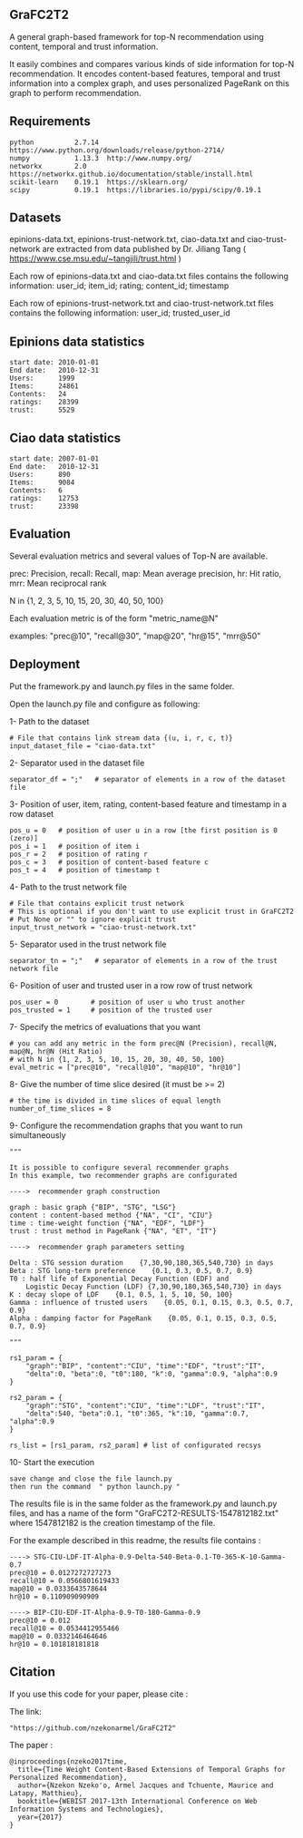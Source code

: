 ## GraFC2T2

A general graph-based framework for top-N recommendation using content, 
temporal and trust information.

It easily combines and compares various kinds of side information for top-N recommendation. 
It encodes content-based features, temporal and trust information into a complex graph, 
and uses personalized PageRank on this graph to perform recommendation.



## Requirements

    python          2.7.14  https://www.python.org/downloads/release/python-2714/
    numpy           1.13.3  http://www.numpy.org/
    networkx        2.0     https://networkx.github.io/documentation/stable/install.html
    scikit-learn    0.19.1  https://sklearn.org/
    scipy           0.19.1  https://libraries.io/pypi/scipy/0.19.1
    


## Datasets

epinions-data.txt, epinions-trust-network.txt, ciao-data.txt and ciao-trust-network
are extracted from data published by Dr. Jiliang Tang 
( https://www.cse.msu.edu/~tangjili/trust.html )

Each row of epinions-data.txt and ciao-data.txt files contains the following information:
user_id; item_id; rating; content_id; timestamp

Each row of epinions-trust-network.txt and ciao-trust-network.txt files contains the following information:
user_id; trusted_user_id

Epinions data statistics
------------------------
    start date: 2010-01-01
    End date:   2010-12-31
    Users:      1999
    Items:      24861
    Contents:   24
    ratings:    28399
    trust:      5529

Ciao data statistics
--------------------
    start date: 2007-01-01
    End date:   2010-12-31
    Users:      890
    Items:      9084
    Contents:   6
    ratings:    12753
    trust:      23398



## Evaluation

Several evaluation metrics and several values of Top-N are available.

prec: Precision, recall: Recall, map: Mean average precision, hr: Hit ratio, mrr: Mean reciprocal rank

N in {1, 2, 3, 5, 10, 15, 20, 30, 40, 50, 100}

Each evaluation metric is of the form "metric_name@N" 

examples: "prec@10", "recall@30", "map@20", "hr@15", "mrr@50"



## Deployment

Put the framework.py and launch.py ​​files in the same folder.

Open the launch.py ​​file and configure as following:

1- Path to the dataset

    # File that contains link stream data {(u, i, r, c, t)}
    input_dataset_file = "ciao-data.txt" 

2- Separator used in the dataset file

    separator_df = ";"   # separator of elements in a row of the dataset file

3- Position of user, item, rating, content-based feature and timestamp in a row dataset

    pos_u = 0   # position of user u in a row [the first position is 0 (zero)]
    pos_i = 1   # position of item i 
    pos_r = 2   # position of rating r 
    pos_c = 3   # position of content-based feature c 
    pos_t = 4   # position of timestamp t

4- Path to the trust network file

    # File that contains explicit trust network
    # This is optional if you don't want to use explicit trust in GraFC2T2
    # Put None or "" to ignore explicit trust
    input_trust_network = "ciao-trust-network.txt"  
       
5- Separator used in the trust network file   

    separator_tn = ";"   # separator of elements in a row of the trust network file

6- Position of user and trusted user in a row row of trust network

    pos_user = 0        # position of user u who trust another
    pos_trusted = 1     # position of the trusted user

7- Specify the metrics of evaluations that you want

    # you can add any metric in the form prec@N (Precision), recall@N, map@N, hr@N (Hit Ratio)
    # with N in {1, 2, 3, 5, 10, 15, 20, 30, 40, 50, 100}
    eval_metric = ["prec@10", "recall@10", "map@10", "hr@10"]   
       
8- Give the number of time slice desired (it must be >= 2)

    # the time is divided in time slices of equal length
    number_of_time_slices = 8 
       
9- Configure the recommendation graphs that you want to run simultaneously
       
    """
    
    It is possible to configure several recommender graphs
    In this example, two recommender graphs are configurated 

    ---->  recommender graph construction

    graph : basic graph {"BIP", "STG", "LSG"}
    content : content-based method {"NA", "CI", "CIU"}
    time : time-weight function {"NA", "EDF", "LDF"}
    trust : trust method in PageRank {"NA", "ET", "IT"}

    ---->  recommender graph parameters setting

    Delta : STG session duration    {7,30,90,180,365,540,730} in days
    Beta : STG long-term preference    {0.1, 0.3, 0.5, 0.7, 0.9} 
    T0 : half life of Exponential Decay Function (EDF) and 
        Logistic Decay Function (LDF) {7,30,90,180,365,540,730} in days  
    K : decay slope of LDF    {0.1, 0.5, 1, 5, 10, 50, 100}
    Gamma : influence of trusted users    {0.05, 0.1, 0.15, 0.3, 0.5, 0.7, 0.9}         
    Alpha : damping factor for PageRank    {0.05, 0.1, 0.15, 0.3, 0.5, 0.7, 0.9}
    
    """
    
    rs1_param = {
        "graph":"BIP", "content":"CIU", "time":"EDF", "trust":"IT", 
        "delta":0, "beta":0, "t0":180, "k":0, "gamma":0.9, "alpha":0.9
    }

    rs2_param = {
        "graph":"STG", "content":"CIU", "time":"LDF", "trust":"IT", 
        "delta":540, "beta":0.1, "t0":365, "k":10, "gamma":0.7, "alpha":0.9
    }

    rs_list = [rs1_param, rs2_param] # list of configurated recsys 
       
10- Start the execution

    save change and close the file launch.py 
    then run the command  " python launch.py "

The results file is in the same folder as the framework.py and launch.py ​​files, 
and has a name of the form "GraFC2T2-RESULTS-1547812182.txt" 
where 1547812182 is the creation timestamp of the file.       

For the example described in this readme, the results file contains :

    ----> STG-CIU-LDF-IT-Alpha-0.9-Delta-540-Beta-0.1-T0-365-K-10-Gamma-0.7
    prec@10 = 0.0127272727273
    recall@10 = 0.0566801619433
    map@10 = 0.0333643578644
    hr@10 = 0.110909090909

    ----> BIP-CIU-EDF-IT-Alpha-0.9-T0-180-Gamma-0.9
    prec@10 = 0.012
    recall@10 = 0.0534412955466
    map@10 = 0.0332146464646
    hr@10 = 0.101818181818



## Citation

If you use this code for your paper, please cite :

The link: 
    
    "https://github.com/nzekonarmel/GraFC2T2"

The paper :
    
    @inproceedings{nzeko2017time,
      title={Time Weight Content-Based Extensions of Temporal Graphs for Personalized Recommendation},
      author={Nzekon Nzeko'o, Armel Jacques and Tchuente, Maurice and Latapy, Matthieu},
      booktitle={WEBIST 2017-13th International Conference on Web Information Systems and Technologies},
      year={2017}
    }

